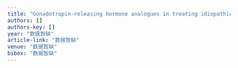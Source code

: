 ```yaml
---
title: "Gonadotropin-releasing hormone analogues in treating idiopathic central precocious puberty in 18 patients"
authors: []
authors-key: []
year: "数据暂缺"
article-link: "数据暂缺"
venue: "数据暂缺"
bibex: "数据暂缺"
---
```

